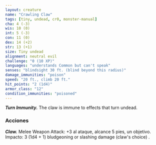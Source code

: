 ```yaml
---
layout: creature
name: "Crawling Claw"
tags: [tiny, undead, cr0, monster-manual]
cha: 4 (-3)
wis: 10 (0)
int: 5 (-3)
con: 11 (0)
dex: 14 (+2)
str: 13 (+1)
size: Tiny undead
alignment: neutral evil
challenge: "0 (10 XP)"
languages: "understands Common but can't speak"
senses: "blindsight 30 ft. (blind beyond this radius)"
damage_immunities: "poison"
speed: "20 ft., climb 20 ft."
hit_points: "2 (1d4)"
armor_class: "12"
condition_immunities: "poisoned"
---
```


***Turn Immunity.*** The claw is immune to effects that turn undead.

### Acciones

***Claw.*** Melee Weapon Attack: +3 al ataque, alcance 5 pies, un objetivo. Impacto: 3 (1d4 + 1) bludgeoning or slashing damage (claw's choice) .